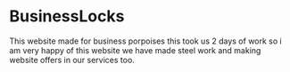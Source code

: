 # BusinessLocks
This website made for business porpoises this took us 2 days of work so i am very happy of this website we have made steel work and making website offers in our services too.
